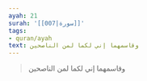 ```yaml
---
ayah: 21
surah: '[[007|سورة]]'
tags:
- quran/ayah
text: وقاسمهما إني لكما لمن الناصحين
---
```

> وقاسمهما إني لكما لمن الناصحين
